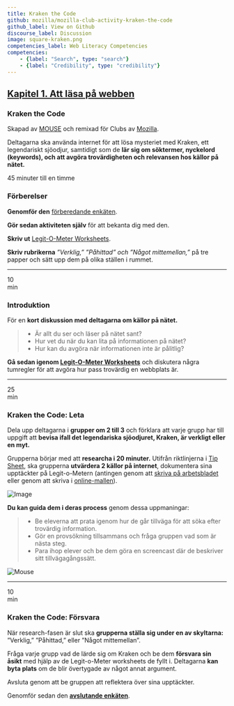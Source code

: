 ```yaml
---
title: Kraken the Code
github: mozilla/mozilla-club-activity-kraken-the-code
github_label: View on Github
discourse_label: Discussion
image: square-kraken.png
competencies_label: Web Literacy Competencies
competencies:
    - {label: "Search", type: "search"}
    - {label: "Credibility", type: "credibility"}
---
```


## [Kapitel 1. Att läsa på webben](http://mozilla.github.io/webmaker-curriculum/WebLiteracyBasics-I/)

### Kraken the Code

Skapad av [MOUSE](http://mouse.org/) och remixad för Clubs av [Mozilla](https://webmaker.org/mentor).

Deltagarna ska använda internet för att lösa mysteriet med Kraken, ett legendariskt sjöodjur, samtidigt som de **lär sig om söktermer, nyckelord (keywords), och att avgöra trovärdigheten och relevansen hos källor på nätet.**

45 minuter till en timme

### Förberelser

**Genomför den** [förberedande enkäten](http://goo.gl/forms/Uua6yKIy5E).

**Gör sedan aktiviteten själv** för att bekanta dig med den.

**Skriv ut** [Legit-O-Meter Worksheets](https://docs.google.com/a/zythepsary.com/file/d/0B1vyNnSVEMIDbDVLX1E4ZXRmclE/edit).

**Skriv rubrikerna** *”Verklig,” ”Påhittad” och ”Något mittemellan,”* på tre papper och sätt upp dem på olika ställen i rummet.

---

10<br>min

### Introduktion

För en **kort diskussion med deltagarna om källor på nätet.**

> * Är allt du ser och läser på nätet sant?
> * Hur vet du när du kan lita på informationen på nätet?
> * Hur kan du avgöra när informationen inte är pålitlig?


**Gå sedan igenom [Legit-O-Meter Worksheets](https://docs.google.com/a/zythepsary.com/file/d/0B1vyNnSVEMIDbDVLX1E4ZXRmclE/edit)** och diskutera några tumregler för att avgöra hur pass trovärdig en webbplats är.

---

25<br>min

### Kraken the Code: Leta

Dela upp deltagarna i **grupper om 2 till 3** och förklara att varje grupp har till uppgift att **bevisa ifall det legendariska sjöodjuret, Kraken, är verkligt eller en myt.**

Grupperna börjar med att **researcha i 20 minuter.** Utifrån riktlinjerna i [Tip Sheet](legit-o-meter.html), ska grupperna **utvärdera 2 källor på internet**, dokumentera sina upptäckter på Legit-o-Metern (antingen genom att [skriva på arbetsbladet](https://docs.google.com/a/zythepsary.com/file/d/0B1vyNnSVEMIDbDVLX1E4ZXRmclE/edit) eller genom att skriva i [online-mallen](https://laura.makes.org/thimble/Mjg1NjA2NDAw/kraken-the-code-legit-o-meter)).

![Image](http://mozilla.github.io/webmaker-curriculum/images/kraken-in-progress.jpg)

**Du kan guida dem i deras process** genom dessa uppmaningar:

> * Be eleverna att prata igenom hur de går tillväga för att söka efter trovärdig information.
> * Gör en provsökning tillsammans och fråga gruppen vad som är nästa steg.
> * Para ihop elever och be dem göra en screencast där de beskriver sitt tillvägagångssätt.

![Mouse](http://mozilla.github.io/webmaker-curriculum/images/kraken-finished-example.jpg)

---

10<br>min

### Kraken the Code: Försvara

När research-fasen är slut ska **grupperna ställa sig under en av skyltarna:** ”Verklig,” ”Påhittad,” eller ”Något mittemellan”.

Fråga varje grupp vad de lärde sig om Kraken och be dem **försvara sin åsikt** med hjälp av de Legit-o-Meter worksheets de fyllt i. Deltagarna **kan byta plats** om de blir övertygade av något annat argument.

Avsluta genom att be gruppen att reflektera över sina upptäckter.

Genomför sedan den **[avslutande enkäten](http://goo.gl/forms/ezm6IXWhhM)**.
